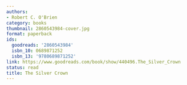 ```yaml
---
authors:
- Robert C. O'Brien
category: books
thumbnail: 2860543984-cover.jpg
format: paperback
ids:
  goodreads: '2860543984'
  isbn_10: 0689871252
  isbn_13: '9780689871252'
link: https://www.goodreads.com/book/show/440496.The_Silver_Crown
status: read
title: The Silver Crown
---
```

